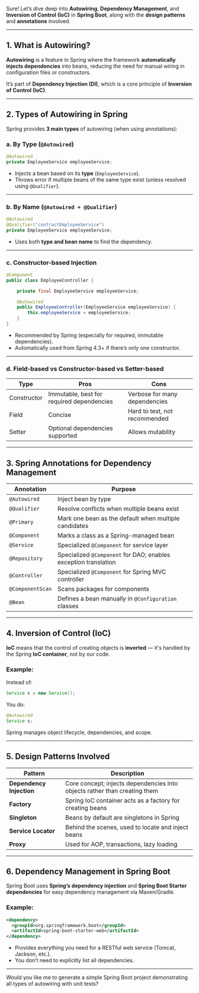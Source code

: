 Sure! Let’s dive deep into **Autowiring**, **Dependency Management**, and **Inversion of Control (IoC)** in **Spring Boot**, along with the **design patterns** and **annotations** involved.

---

## **1. What is Autowiring?**

**Autowiring** is a feature in Spring where the framework **automatically injects dependencies** into beans, reducing the need for manual wiring in configuration files or constructors.

It’s part of **Dependency Injection (DI)**, which is a core principle of **Inversion of Control (IoC)**.

---

## **2. Types of Autowiring in Spring**

Spring provides **3 main types** of autowiring (when using annotations):

### **a. By Type (`@Autowired`)**

```java
@Autowired
private EmployeeService employeeService;
```

- Injects a bean based on its **type** (`EmployeeService`).
- Throws error if multiple beans of the same type exist (unless resolved using `@Qualifier`).

---

### **b. By Name (`@Autowired + @Qualifier`)**

```java
@Autowired
@Qualifier("contractEmployeeService")
private EmployeeService employeeService;
```

- Uses both **type and bean name** to find the dependency.

---

### **c. Constructor-based Injection**

```java
@Component
public class EmployeeController {

    private final EmployeeService employeeService;

    @Autowired
    public EmployeeController(EmployeeService employeeService) {
        this.employeeService = employeeService;
    }
}
```

- Recommended by Spring (especially for required, immutable dependencies).
- Automatically used from Spring 4.3+ if there’s only one constructor.

---

### **d. Field-based vs Constructor-based vs Setter-based**

| Type          | Pros                                        | Cons                                |
|---------------|---------------------------------------------|-------------------------------------|
| Constructor   | Immutable, best for required dependencies   | Verbose for many dependencies       |
| Field         | Concise                                     | Hard to test, not recommended       |
| Setter        | Optional dependencies supported             | Allows mutability                   |

---

## **3. Spring Annotations for Dependency Management**

| Annotation        | Purpose                                                   |
|------------------|-----------------------------------------------------------|
| `@Autowired`     | Inject bean by type                                       |
| `@Qualifier`     | Resolve conflicts when multiple beans exist               |
| `@Primary`       | Mark one bean as the default when multiple candidates     |
| `@Component`     | Marks a class as a Spring-managed bean                    |
| `@Service`       | Specialized `@Component` for service layer                |
| `@Repository`    | Specialized `@Component` for DAO; enables exception translation |
| `@Controller`    | Specialized `@Component` for Spring MVC controller        |
| `@ComponentScan` | Scans packages for components                             |
| `@Bean`          | Defines a bean manually in `@Configuration` classes       |

---

## **4. Inversion of Control (IoC)**

**IoC** means that the control of creating objects is **inverted** — it's handled by the Spring **IoC container**, not by our code.

### **Example:**

Instead of:
```java
Service s = new Service();
```

You do:
```java
@Autowired
Service s;
```

Spring manages object lifecycle, dependencies, and scope.

---

## **5. Design Patterns Involved**

| Pattern                | Description                                                                 |
|------------------------|-----------------------------------------------------------------------------|
| **Dependency Injection** | Core concept; injects dependencies into objects rather than creating them  |
| **Factory**            | Spring IoC container acts as a factory for creating beans                   |
| **Singleton**          | Beans by default are singletons in Spring                                   |
| **Service Locator**    | Behind the scenes, used to locate and inject beans                          |
| **Proxy**              | Used for AOP, transactions, lazy loading                                    |

---

## **6. Dependency Management in Spring Boot**

Spring Boot uses **Spring’s dependency injection** and **Spring Boot Starter dependencies** for easy dependency management via Maven/Gradle.

### **Example:**
```xml
<dependency>
  <groupId>org.springframework.boot</groupId>
  <artifactId>spring-boot-starter-web</artifactId>
</dependency>
```

- Provides everything you need for a RESTful web service (Tomcat, Jackson, etc.).
- You don’t need to explicitly list all dependencies.

---

Would you like me to generate a simple Spring Boot project demonstrating all types of autowiring with unit tests?